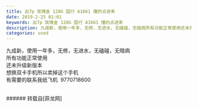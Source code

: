 ```yaml
---
title: 出7p 玫瑰金 128G 国行 A1661 懂的点进来
date: 2019-2-25 01:01
keywords: 出7p 玫瑰金 128G 国行 A1661 懂的点进来
description: 九成新，使用一年多，无修，无进水，无磕碰，无暗病所有功能正常使用还未升级新版本想换双卡手机所以卖掉这个手机有需要的联系我纸飞机  9770718600
categories: used
---
```

<td class="t_f" id="postmessage_3106292">

九成新，使用一年多，无修，无进水，无磕碰，无暗病<br/>
所有功能正常使用<br/>
还未升级新版本<br/>
想换双卡手机所以卖掉这个手机<br/>
有需要的联系我纸飞机  9770718600<br/>
<br/>
</td>
###### 转载自[菲龙网]